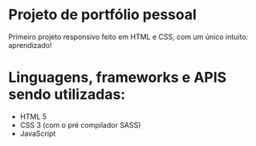 # Projeto de portfólio pessoal
Primeiro projeto responsivo feito em HTML e CSS, com um único intuito: aprendizado!

# Linguagens, frameworks e APIS sendo utilizadas:
- HTML 5
- CSS 3 (com o pré compilador SASS)
- JavaScript
